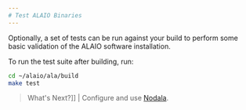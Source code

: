 ```yaml
---
# Test ALAIO Binaries
---
```


Optionally, a set of tests can be run against your build to perform some basic validation of the ALAIO software installation.

To run the test suite after building, run:

```sh
cd ~/alaio/ala/build
make test
```

> What's Next?]]
| Configure and use [Nodala](../../../01_alanode/index.md).
